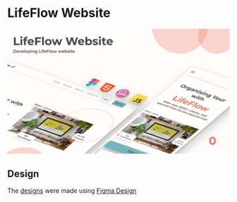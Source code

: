 # LifeFlow Website

![Thumbnail](./thumnail.png)

## Design

The [designs](./design/) were made using [Figma Design](https://www.figma.com/file/OPFJjIl5HeKMCrzPVcTd6g/Untitled?type=design&node-id=0%3A1&t=dCN9IlLBl0GD6qK3-1)
